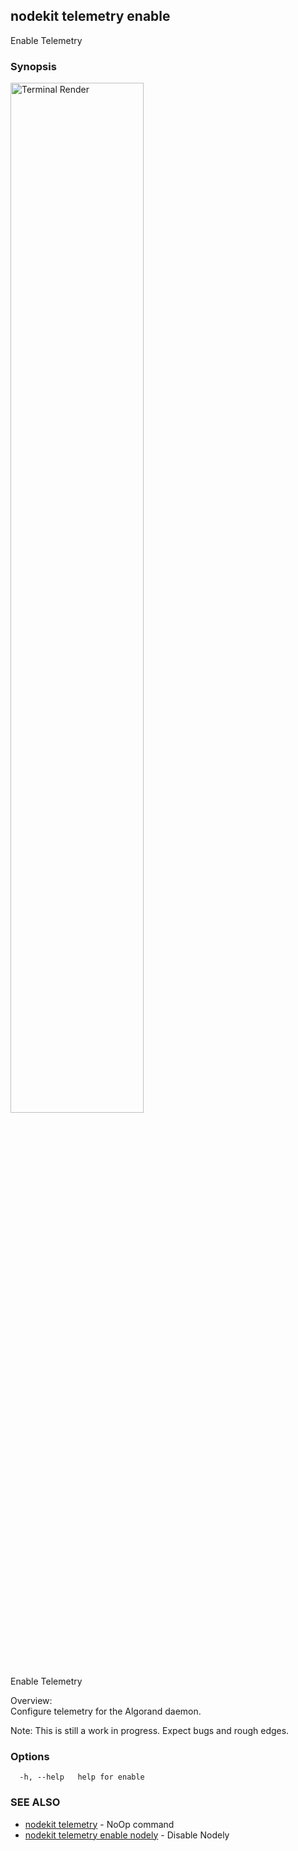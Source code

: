 ## nodekit telemetry enable

Enable Telemetry

### Synopsis

                                                                    
<img alt="Terminal Render" src="/assets/nodekit.png" width="65%">             
                                                                    
                                                                    
Enable Telemetry                                                    
                                                                    
Overview:                                                           
Configure telemetry for the Algorand daemon.                        
                                                                    
Note: This is still a work in progress. Expect bugs and rough edges.

### Options

```
  -h, --help   help for enable
```

### SEE ALSO

* [nodekit telemetry](/man/nodekit_telemetry.md)	 - NoOp command
* [nodekit telemetry enable nodely](/man/nodekit_telemetry_enable_nodely.md)	 - Disable Nodely

